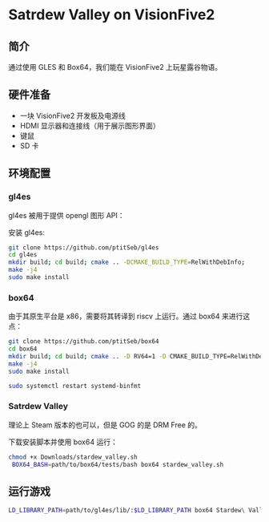 # Satrdew Valley on VisionFive2

## 简介

通过使用 GLES 和 Box64，我们能在 VisionFive2 上玩星露谷物语。

## 硬件准备

- 一块 VisionFive2 开发板及电源线
- HDMI 显示器和连接线（用于展示图形界面）
- 键鼠
- SD 卡

## 环境配置

### gl4es

gl4es 被用于提供 opengl 图形 API：

安装 gl4es:

```bash
git clone https://github.com/ptitSeb/gl4es
cd gl4es
mkdir build; cd build; cmake .. -DCMAKE_BUILD_TYPE=RelWithDebInfo;
make -j4
sudo make install
```

### box64

由于其原生平台是 x86，需要将其转译到 riscv 上运行。通过 box64 来进行这点：

```bash
git clone https://github.com/ptitSeb/box64
cd box64
mkdir build; cd build; cmake .. -D RV64=1 -D CMAKE_BUILD_TYPE=RelWithDebInfo
make -j4  
sudo make install

sudo systemctl restart systemd-binfmt
```

### Satrdew Valley

理论上 Steam 版本的也可以，但是 GOG 的是 DRM Free 的。

下载安装脚本并使用 box64 运行：
```bash
chmod +x Downloads/stardew_valley.sh
 BOX64_BASH=path/to/box64/tests/bash box64 stardew_valley.sh
```

## 运行游戏

```bash
LD_LIBRARY_PATH=path/to/gl4es/lib/:$LD_LIBRARY_PATH box64 Stardew\ Valley
```